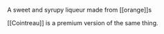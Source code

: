 A sweet and syrupy liqueur made from [[orange]]s

[[Cointreau]] is a premium version of the same thing.